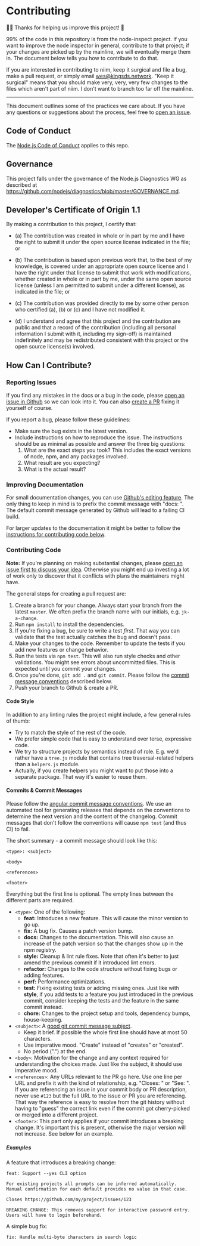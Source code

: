 # Contributing

🎉🏅 Thanks for helping us improve this project! 🙏

99% of the code in this repository is from the node-inspect project.
If you want to improve the node inspector in general, contribute to that
project; if your changes are picked up by the mainline, we will eventually
merge them in.  The document below tells you how to contribute to do that.

If you are interested in contributing to niim, keep it surgical and file
a bug, make a pull request, or simply email wes@kingsds.network. "Keep it surgical"
means that you should make very, very, very few changes to the files which
aren't part of niim.  I don't want to branch too far off the mainline.

-----------------------------------------------------------------
This document outlines some of the practices we care about.
If you have any questions or suggestions about the process,
feel free to [open an issue](#reporting-issues).

## Code of Conduct

The [Node.js Code of Conduct][] applies to this repo.

[Node.js Code of Conduct]: https://github.com/nodejs/node/blob/master/CODE_OF_CONDUCT.md

## Governance

This project falls under the governance of the Node.js Diagnostics WG as
described at <https://github.com/nodejs/diagnostics/blob/master/GOVERNANCE.md>.

## Developer's Certificate of Origin 1.1

By making a contribution to this project, I certify that:

* (a) The contribution was created in whole or in part by me and I
  have the right to submit it under the open source license
  indicated in the file; or

* (b) The contribution is based upon previous work that, to the best
  of my knowledge, is covered under an appropriate open source
  license and I have the right under that license to submit that
  work with modifications, whether created in whole or in part
  by me, under the same open source license (unless I am
  permitted to submit under a different license), as indicated
  in the file; or

* (c) The contribution was provided directly to me by some other
  person who certified (a), (b) or (c) and I have not modified
  it.

* (d) I understand and agree that this project and the contribution
  are public and that a record of the contribution (including all
  personal information I submit with it, including my sign-off) is
  maintained indefinitely and may be redistributed consistent with
  this project or the open source license(s) involved.

## How Can I Contribute?

### Reporting Issues

If you find any mistakes in the docs or a bug in the code,
please [open an issue in Github](https://github.com/nodejs/node-inspect/issues/new) so we can look into it.
You can also [create a PR](#contributing-code) fixing it yourself of course.

If you report a bug, please follow these guidelines:

* Make sure the bug exists in the latest version.
* Include instructions on how to reproduce the issue.
  The instructions should be as minimal as possible
  and answer the three big questions:
  1. What are the exact steps you took? This includes the exact versions of node, npm, and any packages involved.
  1. What result are you expecting?
  1. What is the actual result?

### Improving Documentation

For small documentation changes, you can use [Github's editing feature](https://help.github.com/articles/editing-files-in-another-user-s-repository/).
The only thing to keep in mind is to prefix the commit message with "docs: ".
The default commit message generated by Github will lead to a failing CI build.

For larger updates to the documentation
it might be better to follow the [instructions for contributing code below](#contributing-code).

### Contributing Code

**Note:** If you're planning on making substantial changes,
please [open an issue first to discuss your idea](#reporting-issues).
Otherwise you might end up investing a lot of work
only to discover that it conflicts with plans the maintainers might have.

The general steps for creating a pull request are:

1. Create a branch for your change.
   Always start your branch from the latest `master`.
   We often prefix the branch name with our initials, e.g. `jk-a-change`.
1. Run `npm install` to install the dependencies.
1. If you're fixing a bug, be sure to write a test *first*.
   That way you can validate that the test actually catches the bug and doesn't pass.
1. Make your changes to the code.
   Remember to update the tests if you add new features or change behavior.
1. Run the tests via `npm test`. This will also run style checks and other validations.
   You might see errors about uncommitted files.
   This is expected until you commit your changes.
1. Once you're done, `git add .` and `git commit`.
   Please follow the [commit message conventions](#commits--commit-messages) described below.
1. Push your branch to Github & create a PR.

#### Code Style

In addition to any linting rules the project might include,
a few general rules of thumb:

* Try to match the style of the rest of the code.
* We prefer simple code that is easy to understand over terse, expressive code.
* We try to structure projects by semantics instead of role.
  E.g. we'd rather have a `tree.js` module that contains tree traversal-related helpers
  than a `helpers.js` module.
* Actually, if you create helpers you might want to put those into a separate package.
  That way it's easier to reuse them.

#### Commits & Commit Messages

Please follow the [angular commit message conventions](https://github.com/angular/angular.js/blob/master/CONTRIBUTING.md#-git-commit-guidelines).
We use an automated tool for generating releases
that depends on the conventions to determine the next version and the content of the changelog.
Commit messages that don't follow the conventions will cause `npm test` (and thus CI) to fail.

The short summary - a commit message should look like this:

```
<type>: <subject>

<body>

<references>

<footer>
```

Everything but the first line is optional.
The empty lines between the different parts are required.

* `<type>`: One of the following:
  - **feat:** Introduces a new feature. This will cause the minor version to go up.
  - **fix:** A bug fix. Causes a patch version bump.
  - **docs:** Changes to the documentation.
    This will also cause an increase of the patch version so that the changes show up in the npm registry.
  - **style:** Cleanup & lint rule fixes.
    Note that often it's better to just amend the previous commit if it introduced lint errors.
  - **refactor:** Changes to the code structure without fixing bugs or adding features.
  - **perf:** Performance optimizations.
  - **test:** Fixing existing tests or adding missing ones.
    Just like with **style**, if you add tests to a feature you just introduced in the previous commit,
    consider keeping the tests and the feature in the same commit instead.
  - **chore:** Changes to the project setup and tools, dependency bumps, house-keeping.
* `<subject>`: A [good git commit message subject](http://chris.beams.io/posts/git-commit/#limit-50).
  - Keep it brief. If possible the whole first line should have at most 50 characters.
  - Use imperative mood. "Create" instead of "creates" or "created".
  - No period (".") at the end.
* `<body>`: Motivation for the change and any context required for understanding the choices made.
  Just like the subject, it should use imperative mood.
* `<references>`: Any URLs relevant to the PR go here.
  Use one line per URL and prefix it with the kind of relationship, e.g. "Closes: " or "See: ".
  If you are referencing an issue in your commit body or PR description,
  never use `#123` but the full URL to the issue or PR you are referencing.
  That way the reference is easy to resolve from the git history without having to "guess" the correct link
  even if the commit got cherry-picked or merged into a different project.
* `<footer>`: This part only applies if your commit introduces a breaking change.
  It's important this is present, otherwise the major version will not increase.
  See below for an example.

##### Examples

A feature that introduces a breaking change:

```
feat: Support --yes CLI option

For existing projects all prompts can be inferred automatically.
Manual confirmation for each default provides no value in that case.

Closes https://github.com/my/project/issues/123

BREAKING CHANGE: This removes support for interactive password entry.
Users will have to login beforehand.
```

A simple bug fix:

```
fix: Handle multi-byte characters in search logic
```
